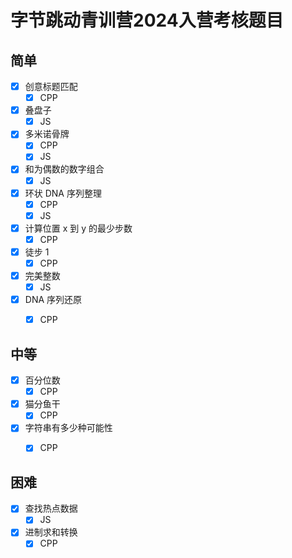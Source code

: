 # 字节跳动青训营2024入营考核题目

## 简单

- [x] 创意标题匹配
  - [x] CPP
- [x] 叠盘子
  - [x] JS

- [x] 多米诺骨牌
  - [x] CPP
  - [x] JS
- [x] 和为偶数的数字组合
  - [x] JS
- [x] 环状 DNA 序列整理
  - [x] CPP
  - [x] JS
- [x] 计算位置 x 到 y 的最少步数
  - [x] CPP
- [x] 徒步 1
  - [x] CPP
- [x] 完美整数
  - [x] JS
- [x] DNA 序列还原
  - [x] CPP



## 中等

- [x] 百分位数
  - [x] CPP
- [x] 猫分鱼干
  - [x] CPP
- [x] 字符串有多少种可能性
  - [x] CPP



## 困难

- [x] 查找热点数据
  - [x] JS
- [x] 进制求和转换
  - [x] CPP